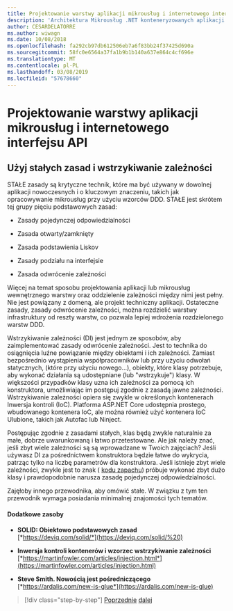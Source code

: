 ```yaml
---
title: Projektowanie warstwy aplikacji mikrousług i internetowego interfejsu API
description: 'Architektura Mikrousług .NET konteneryzowanych aplikacji .NET | BRIEF: wzmianka stałych zasad projektowania warstwy aplikacji.'
author: CESARDELATORRE
ms.author: wiwagn
ms.date: 10/08/2018
ms.openlocfilehash: fa292cb97db612506eb7a6f83bb24f37425d690a
ms.sourcegitcommit: 58fc0e6564a37fa1b9b1b140a637e864c4cf696e
ms.translationtype: MT
ms.contentlocale: pl-PL
ms.lasthandoff: 03/08/2019
ms.locfileid: "57678660"
---
```

# <a name="design-the-microservice-application-layer-and-web-api"></a>Projektowanie warstwy aplikacji mikrousług i internetowego interfejsu API

## <a name="use-solid-principles-and-dependency-injection"></a>Użyj stałych zasad i wstrzykiwanie zależności

STAŁE zasady są krytyczne technik, które ma być używany w dowolnej aplikacji nowoczesnych i o kluczowym znaczeniu, takich jak opracowywanie mikrousług przy użyciu wzorców DDD. STAŁE jest skrótem tej grupy pięciu podstawowych zasad:

- Zasady pojedynczej odpowiedzialności

- Zasada otwarty/zamknięty

- Zasada podstawienia Liskov

- Zasady podziału na interfejsie

- Zasada odwrócenie zależności

Więcej na temat sposobu projektowania aplikacji lub mikrousług wewnętrznego warstwy oraz oddzielenie zależności między nimi jest pełny. Nie jest powiązany z domeną, ale projekt techniczny aplikacji. Ostateczne zasady, zasady odwrócenie zależności, można rozdzielić warstwy infrastruktury od reszty warstw, co pozwala lepiej wdrożenia rozdzielonego warstw DDD.

Wstrzykiwanie zależności (DI) jest jednym ze sposobów, aby zaimplementować zasady odwrócenie zależności. Jest to technika do osiągnięcia luźne powiązanie między obiektami i ich zależności. Zamiast bezpośrednio wystąpienia współpracowników lub przy użyciu odwołań statycznych, (które przy użyciu nowego...), obiekty, które klasy potrzebuje, aby wykonać działania są udostępniane (lub "wstrzykuje") klasy. W większości przypadków klasy uzna ich zależności za pomocą ich konstruktora, umożliwiając im postępuj zgodnie z zasadą jawne zależności. Wstrzykiwanie zależności opiera się zwykle w określonych kontenerach Inwersja kontroli (IoC). Platforma ASP.NET Core udostępnia prostego, wbudowanego kontenera IoC, ale można również użyć kontenera IoC Ulubione, takich jak Autofac lub Ninject.

Postępując zgodnie z zasadami stałych, klas będą zwykle naturalnie za małe, dobrze uwarunkowaną i łatwo przetestowane. Ale jak należy znać, jeśli zbyt wiele zależności są są wprowadzane w Twoich zajęciach? Jeśli używasz DI za pośrednictwem konstruktora będzie łatwe do wykrycia, patrząc tylko na liczbę parametrów dla konstruktora. Jeśli istnieje zbyt wiele zależności, zwykle jest to znak ( [kodu zapachu](https://deviq.com/code-smells/)) próbuje wykonać zbyt dużo klasy i prawdopodobnie narusza zasadę pojedynczej odpowiedzialności.

Zajęłoby innego przewodnika, aby omówić stałe. W związku z tym ten przewodnik wymaga posiadania minimalnej znajomości tych tematów.

#### <a name="additional-resources"></a>Dodatkowe zasoby

- **SOLID: Obiektowo podstawowych zasad** \
  [*https://deviq.com/solid/*](https://deviq.com/solid/%20)

- **Inwersja kontroli kontenerów i wzorzec wstrzykiwanie zależności** \
  [*https://martinfowler.com/articles/injection.html*](https://martinfowler.com/articles/injection.html)

- **Steve Smith. Nowością jest pośredniczącego** \
  [*https://ardalis.com/new-is-glue*](https://ardalis.com/new-is-glue)

> [!div class="step-by-step"]
> [Poprzednie](nosql-database-persistence-infrastructure.md)
> [dalej](microservice-application-layer-implementation-web-api.md)